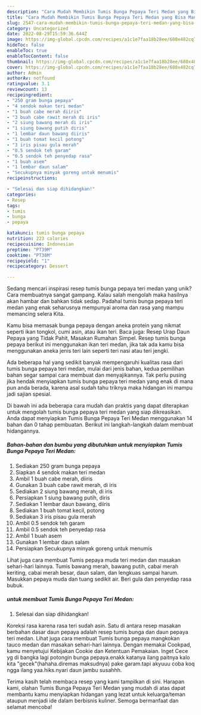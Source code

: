 ```yaml
---
description: "Cara Mudah Membikin Tumis Bunga Pepaya Teri Medan yang Bisa Manjain Lidah"
title: "Cara Mudah Membikin Tumis Bunga Pepaya Teri Medan yang Bisa Manjain Lidah"
slug: 2547-cara-mudah-membikin-tumis-bunga-pepaya-teri-medan-yang-bisa-manjain-lidah
category: Uncategorized
date: 2022-08-29T15:59:36.644Z
image: https://img-global.cpcdn.com/recipes/a1c1e7faa18b28ee/680x482cq70/tumis-bunga-pepaya-teri-medan-foto-resep-utama.jpg
hideToc: false
enableToc: true
enableTocContent: false
thumbnail: https://img-global.cpcdn.com/recipes/a1c1e7faa18b28ee/680x482cq70/tumis-bunga-pepaya-teri-medan-foto-resep-utama.jpg
cover: https://img-global.cpcdn.com/recipes/a1c1e7faa18b28ee/680x482cq70/tumis-bunga-pepaya-teri-medan-foto-resep-utama.jpg
author: Admin
authorAv: notfound
ratingvalue: 3.1
reviewcount: 13
recipeingredient:
- "250 gram bunga pepaya"
- "4 sendok makan teri medan"
- "1 buah cabe merah diiris"
- "3 buah cabe rawit merah di iris"
- "2 siung bawang merah di iris"
- "1 siung bawang putih diris"
- "1 lembar daun bawang diiris"
- "1 buah tomat kecil potong"
- "3 iris pisau gula merah"
- "0.5 sendok teh garam"
- "0.5 sendok teh penyedap rasa"
- "1 buah asem"
- "1 lembar daun salam"
- "Secukupnya minyak goreng untuk menumis"
recipeinstructions:

- "Selesai dan siap dihidangkan!"
categories:
- Resep
tags:
- tumis
- bunga
- pepaya

katakunci: tumis bunga pepaya 
nutrition: 223 calories
recipecuisine: Indonesian
preptime: "PT39M"
cooktime: "PT38M"
recipeyield: "1"
recipecategory: Dessert

---
```





Sedang mencari inspirasi resep tumis bunga pepaya teri medan yang unik? Cara membuatnya sangat gampang. Kalau salah mengolah maka hasilnya akan hambar dan bahkan tidak sedap. Padahal tumis bunga pepaya teri medan yang enak seharusnya mempunyai aroma dan rasa yang mampu memancing selera Kita.





Kamu bisa memasak bunga pepaya dengan aneka protein yang nikmat seperti ikan tongkol, cumi asin, atau ikan teri. Baca juga: Resep Urap Daun Pepaya yang Tidak Pahit, Masakan Rumahan Simpel. Resep tumis bunga pepaya berikut ini menggunakan ikan teri medan, jika tak ada kamu bisa menggunakan aneka jenis teri lain seperti teri nasi atau teri jengki.

Ada beberapa hal yang sedikit banyak mempengaruhi kualitas rasa dari tumis bunga pepaya teri medan, mulai dari jenis bahan, kedua pemilihan bahan segar sampai cara membuat dan menyajikannya. Tak perlu pusing jika hendak menyiapkan tumis bunga pepaya teri medan yang enak di mana pun anda berada, karena asal sudah tahu triknya maka hidangan ini mampu jadi sajian spesial.






Di bawah ini ada beberapa cara mudah dan praktis yang dapat diterapkan untuk mengolah tumis bunga pepaya teri medan yang siap dikreasikan. Anda dapat menyiapkan Tumis Bunga Pepaya Teri Medan menggunakan 14 bahan dan 0 tahap pembuatan. Berikut ini langkah-langkah dalam membuat hidangannya.

<!--inarticleads1-->

##### Bahan-bahan dan bumbu yang dibutuhkan untuk menyiapkan Tumis Bunga Pepaya Teri Medan:

1. Sediakan 250 gram bunga pepaya
1. Siapkan 4 sendok makan teri medan
1. Ambil 1 buah cabe merah, diiris
1. Gunakan 3 buah cabe rawit merah, di iris
1. Sediakan 2 siung bawang merah, di iris
1. Persiapkan 1 siung bawang putih, diris
1. Sediakan 1 lembar daun bawang, diiris
1. Sediakan 1 buah tomat kecil, potong
1. Sediakan 3 iris pisau gula merah
1. Ambil 0.5 sendok teh garam
1. Ambil 0.5 sendok teh penyedap rasa
1. Ambil 1 buah asem
1. Gunakan 1 lembar daun salam
1. Persiapkan Secukupnya minyak goreng untuk menumis


Lihat juga cara membuat Tumis pepaya muda teri medan dan masakan sehari-hari lainnya. Tumis bawang merah, bawang putih, cabai merah keriting, cabai merah besar, daun salam, dan lengkuas sampai harum. Masukkan pepaya muda dan tuang sedikit air. Beri gula dan penyedap rasa bubuk. 

<!--inarticleads2-->

#####  untuk membuat Tumis Bunga Pepaya Teri Medan:


1. Selesai dan siap dihidangkan!

Koreksi rasa karena rasa teri sudah asin. Satu di antara resep masakan berbahan dasar daun pepaya adalah resep tumis bunga dan daun pepaya teri medan. Lihat juga cara membuat Tumis bunga pepaya mangkokan tauco medan dan masakan sehari-hari lainnya. Dengan memakai Cookpad, kamu menyetujui Kebijakan Cookie dan Ketentuan Pemakaian. Inget Cece yg di bangka lagi potongin bunga pepaya.enakk katanya ilang paitnya kalo kita &#34;gecek&#34;(hahaha.diremas maksudnya) pake garam.tapi akyuuu coba koq ngga ilang yaa.hiks.nyari daun jambu susahhh. 

Terima kasih telah membaca resep yang kami tampilkan di sini. Harapan kami, olahan Tumis Bunga Pepaya Teri Medan yang mudah di atas dapat membantu kamu menyiapkan hidangan yang lezat untuk keluarga/teman ataupun menjadi ide dalam berbisnis kuliner. Semoga bermanfaat dan selamat mencoba!
